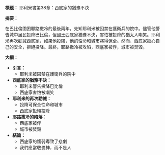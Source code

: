 **標題：** 耶利米書第38章：西底家的猶豫不決

**摘要：**

在巴比倫圍困耶路撒冷的最後兩年，先知耶利米被囚禁在護衛兵的院中。儘管他警告城中居民投降巴比倫，但國王西底家猶豫不決，害怕被投降的猶太人嘲笑。耶利米再次勸誡西底家，如果他投降，他的性命和城市將得保全。然而，西底家擔心自己的安全，拒絕投降。最終，耶路撒冷被攻陷，西底家被俘，城市被焚毀。

**大綱：**

* **引言：**
    * 耶利米被囚禁在護衛兵的院中
* **西底家的猶豫不決：**
    * 耶利米警告投降巴比倫
    * 西底家害怕被嘲笑
* **耶利米的再次勸誡：**
    * 投降可保全性命和城市
    * 西底家拒絕投降
* **耶路撒冷的陷落：**
    * 西底家被俘
    * 城市被焚毀
* **結論：**
    * 西底家的懦弱導致了悲劇
    * 我們應當敬畏神，而不是人